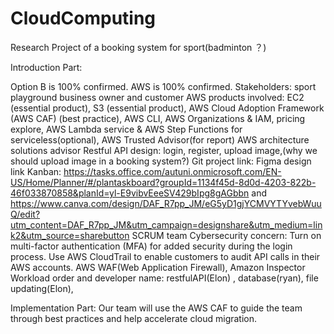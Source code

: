 # CloudComputing

Research Project of a booking system for sport(badminton ？)

Introduction Part:

Option B is 100% confirmed. 
AWS is 100% confirmed. 
Stakeholders: sport playground business owner and customer
AWS products involved: EC2 (essential product), S3 (essential product), AWS Cloud Adoption Framework (AWS CAF) (best practice), AWS CLI, AWS Organizations & IAM, pricing explore, AWS Lambda service & AWS Step Functions for serviceless(optional), AWS Trusted Advisor(for report)
AWS architecture solutions advisor
Restful API design: login, register, upload image,(why we should upload image in a booking system?)
Git project link:
Figma design link
Kanban: https://tasks.office.com/autuni.onmicrosoft.com/EN-US/Home/Planner/#/plantaskboard?groupId=1134f45d-8d0d-4203-822b-46f033870858&planId=yl-E9vibvEeeSV429bIpg8gAGbbn and https://www.canva.com/design/DAF_R7pp_JM/eG5yD1gjYCMVYTYvebWuuQ/edit?utm_content=DAF_R7pp_JM&utm_campaign=designshare&utm_medium=link2&utm_source=sharebutton 
SCRUM team
Cybersecurity concern: Turn on multi-factor authentication (MFA) for added security during the login process.  Use AWS CloudTrail to enable customers to audit API calls in their AWS accounts. AWS WAF(Web Application Firewall), Amazon Inspector
Workload order and developer name: restfulAPI(Elon) , database(ryan), file updating(Elon), 

Implementation Part: Our team will use the AWS CAF to guide the team through best practices and help accelerate cloud migration.


